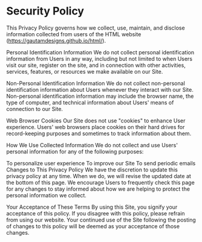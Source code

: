 # Security Policy
This Privacy Policy governs how we collect, use, maintain, and disclose information collected from users of the HTML website (https://gautamdesigns.github.io/html/).

Personal Identification Information
We do not collect personal identification information from Users in any way, including but not limited to when Users visit our site, register on the site, and in connection with other activities, services, features, or resources we make available on our Site.

Non-Personal Identification Information
We do not collect non-personal identification information about Users whenever they interact with our Site. Non-personal identification information may include the browser name, the type of computer, and technical information about Users' means of connection to our Site.

Web Browser Cookies
Our Site does not use "cookies" to enhance User experience. Users' web browsers place cookies on their hard drives for record-keeping purposes and sometimes to track information about them.

How We Use Collected Information
We do not collect and use Users' personal information for any of the following purposes:

To personalize user experience
To improve our Site
To send periodic emails
Changes to This Privacy Policy
We have the discretion to update this privacy policy at any time. When we do, we will revise the updated date at the bottom of this page. We encourage Users to frequently check this page for any changes to stay informed about how we are helping to protect the personal information we collect.

Your Acceptance of These Terms
By using this Site, you signify your acceptance of this policy. If you disagree with this policy, please refrain from using our website. Your continued use of the Site following the posting of changes to this policy will be deemed as your acceptance of those changes.
